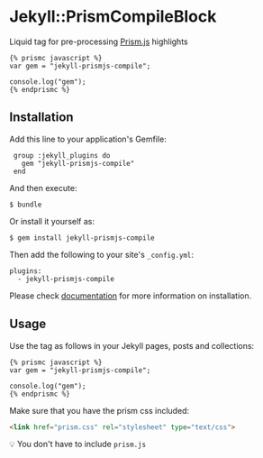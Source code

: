 # Jekyll::PrismCompileBlock

Liquid tag for pre-processing [Prism.js](https://prismjs.com/) highlights

```
{% prismc javascript %}
var gem = "jekyll-prismjs-compile";

console.log("gem");
{% endprismc %}
```

## Installation

Add this line to your application's Gemfile:

```
 group :jekyll_plugins do
   gem "jekyll-prismjs-compile"
 end
```

And then execute:

    $ bundle

Or install it yourself as:

    $ gem install jekyll-prismjs-compile

Then add the following to your site's `_config.yml`:

```
plugins:
  - jekyll-prismjs-compile
```

Please check [documentation](https://jekyllrb.com/docs/plugins/installation/) for more information on installation.

## Usage

Use the tag as follows in your Jekyll pages, posts and collections:

```liquid
{% prismc javascript %}
var gem = "jekyll-prismjs-compile";

console.log("gem");
{% endprismc %}
```

Make sure that you have the prism css included:
```html
<link href="prism.css" rel="stylesheet" type="text/css">
```

💡 You don't have to include `prism.js`
